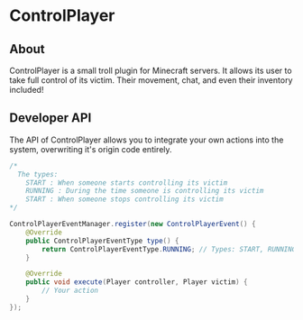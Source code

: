 # ControlPlayer

## About
ControlPlayer is a small troll plugin for Minecraft servers.
It allows its user to take full control of its victim. 
Their movement, chat, and even their inventory included!

## Developer API
The API of ControlPlayer allows you to integrate your own actions into the system, overwriting it's origin code entirely.
```java
/*
  The types:
    START : When someone starts controlling its victim
    RUNNING : During the time someone is controlling its victim
    START : When someone stops controlling its victim
*/

ControlPlayerEventManager.register(new ControlPlayerEvent() {
    @Override
    public ControlPlayerEventType type() {
        return ControlPlayerEventType.RUNNING; // Types: START, RUNNING, STOP
    }

    @Override
    public void execute(Player controller, Player victim) {
        // Your action
    }
});
```
